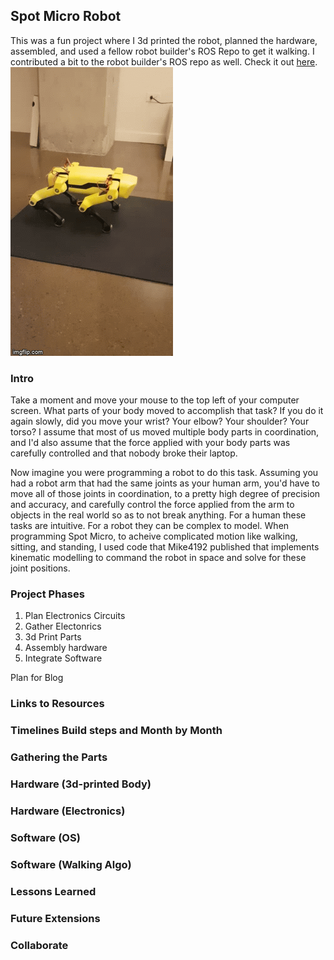 ## Spot Micro Robot
This was a fun project where I 3d printed the robot, planned the hardware, assembled, and used a fellow robot builder's ROS Repo to get it walking. I contributed a bit to the robot builder's ROS repo as well. Check it out [here](https://github.com/MZandtheRaspberryPi/spot_micro_demo).    
![spot_micro_demo](screenshots/spot_micro_demo.gif)    

### Intro
Take a moment and move your mouse to the top left of your computer screen. What parts of your body moved to accomplish that task? If you do it again slowly, did you move your wrist? Your elbow? Your shoulder? Your torso? I assume that most of us moved multiple body parts in coordination, and I'd also assume that the force applied with your body parts was carefully controlled and that nobody broke their laptop.    

Now imagine you were programming a robot to do this task. Assuming you had a robot arm that had the same joints as your human arm, you'd have to move all of those joints in coordination, to a pretty high degree of precision and accuracy, and carefully control the force applied from the arm to objects in the real world so as to not break anything. For a human these tasks are intuitive. For a robot they can be complex to model. When programming Spot Micro, to acheive complicated motion like walking, sitting, and standing, I used code that Mike4192 published that implements kinematic modelling to command the robot in space and solve for these joint positions.    

### Project Phases
1. Plan Electronics Circuits
2. Gather Electonrics
3. 3d Print Parts
4. Assembly hardware
5. Integrate Software


Plan for Blog

### Links to Resources

### Timelines Build steps and Month by Month

### Gathering the Parts

### Hardware (3d-printed Body)

### Hardware (Electronics)

### Software (OS)

### Software (Walking Algo)

### Lessons Learned

### Future Extensions

### Collaborate
